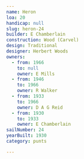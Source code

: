 ```yaml
---
name: Heron
loa: 20
handicap: null
slug: heron-24
builder: E Chamberlain
construction: Wood (Carvel)
design: Traditional
designer: Herbert Woods
owners:
  - from: 1966
    to: null
    owner: E Mills
  - from: 1946
    to: 1966
    owner: R Walker
  - from: 1933
    to: 1966
    owner: D A G Reid
  - from: 1930
    to: 1933
    owner: E Chamberlain
sailNumber: 24
yearBuilt: 1930
category: punts

---
```

